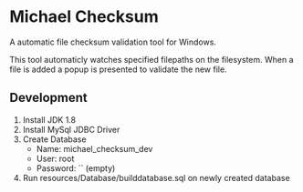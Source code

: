 # Michael Checksum
A automatic file checksum validation tool for Windows.

This tool automaticly watches specified filepaths on the filesystem. When a file is added a popup is presented to validate the new file.

## Development
1. Install JDK 1.8
2. Install MySql JDBC  Driver
3. Create Database
    - Name: michael_checksum_dev
    - User: root
    - Password: `` (empty)
4. Run resources/Database/builddatabase.sql on newly created database
